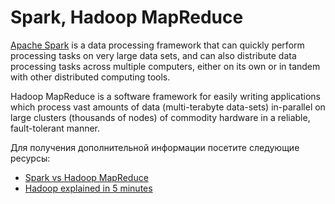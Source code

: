 # Spark, Hadoop MapReduce

[Apache Spark](https://spark.apache.org/) is a data processing framework that can quickly perform processing tasks on very large data sets, and can also distribute data processing tasks across multiple computers, either on its own or in tandem with other distributed computing tools.

Hadoop MapReduce is a software framework for easily writing applications which process vast amounts of data (multi-terabyte data-sets) in-parallel on large clusters (thousands of nodes) of commodity hardware in a reliable, fault-tolerant manner.

Для получения дополнительной информации посетите следующие ресурсы:

- [Spark vs Hadoop MapReduce](https://www.integrate.io/blog/apache-spark-vs-hadoop-mapreduce)
- [Hadoop explained in 5 minutes](https://www.youtube.com/watch?v=aReuLtY0YMI)

